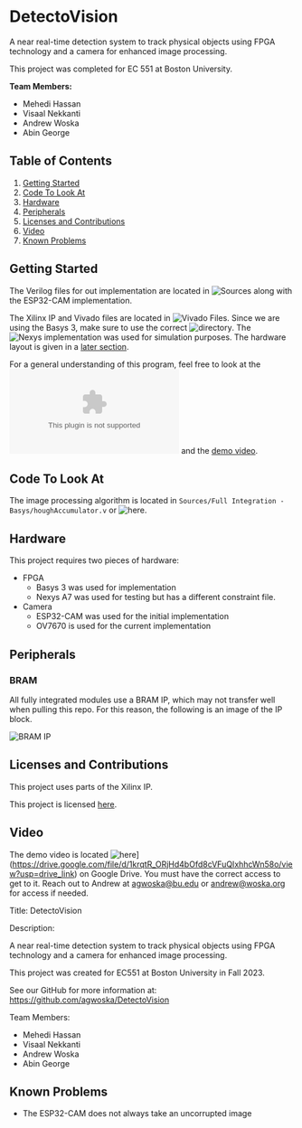 # DetectoVision

A near real-time detection system to track physical objects using FPGA technology and a camera for enhanced image processing.

This project was completed for EC 551 at Boston University.

**Team Members:**
- Mehedi Hassan
- Visaal Nekkanti
- Andrew Woska
- Abin George

## Table of Contents

1. [Getting Started](#getting-started)
2. [Code To Look At](#code-to-look-at)
3. [Hardware](#hardware)
4. [Peripherals](#peripherals)
5. [Licenses and Contributions](#licenses-and-contributions)
6. [Video](#video)
7. [Known Problems](#known-problems)

## Getting Started

The Verilog files for out implementation are located in ![Sources](./Sources) along with the ESP32-CAM implementation.

The Xilinx IP and Vivado files are located in ![Vivado Files](./Vivado%20Files). 
Since we are using the Basys 3, make sure to use the correct ![directory](./Vivado%20Files/Basys).
The ![Nexys implementation](./Vivado%20Files/Nexus) was used for simulation purposes.
The hardware layout is given in a [later section](#hardware).

For a general understanding of this program, feel free to look at the ![presentation](DetectoVision_EC551_FinalProject.pptx)
and the [demo video](#video).

## Code To Look At

The image processing algorithm is located in `Sources/Full Integration - Basys/houghAccumulator.v` or
![here](./Sources/Full%20Integration%20-%20Basys/houghAccumulator.v).

## Hardware

This project requires two pieces of hardware:
- FPGA
  - Basys 3 was used for implementation
  - Nexys A7 was used for testing but has a different constraint file.
- Camera
  - ESP32-CAM was used for the initial implementation
  - OV7670 is used for the current implementation

## Peripherals

### BRAM
All fully integrated modules use a BRAM IP, which may not transfer well when pulling this repo. For this reason, the following is an image of the IP block.

![BRAM IP](https://github.com/agwoska/DetectoVision/assets/66330225/8e281228-dafa-4932-bf13-3c9873e1f388)

## Licenses and Contributions

This project uses parts of the Xilinx IP.

This project is licensed [here](./LICENSE).

## Video

The demo video is located ![here]([https://drive.google.com/drive/folders/191mPTwozpH7jWF0dYr3jjbuj1WBnaC5sharingo?usp=)](https://drive.google.com/file/d/1krqtR_ORjHd4bOfd8cVFuQIxhhcWn58o/view?usp=drive_link) on Google Drive.
You must have the correct access to get to it.
Reach out to Andrew at agwoska@bu.edu or andrew@woska.org for access if needed.

Title: DetectoVision

Description:

A near real-time detection system to track physical objects using FPGA technology and a camera for enhanced image processing.

This project was created for EC551 at Boston University in Fall 2023.

See our GitHub for more information at: https://github.com/agwoska/DetectoVision

Team Members:
- Mehedi Hassan
- Visaal Nekkanti
- Andrew Woska
- Abin George

## Known Problems

- The ESP32-CAM does not always take an uncorrupted image
